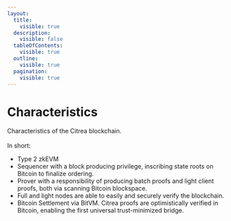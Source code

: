 ```yaml
---
layout:
  title:
    visible: true
  description:
    visible: false
  tableOfContents:
    visible: true
  outline:
    visible: true
  pagination:
    visible: true
---
```


# Characteristics

Characteristics of the Citrea blockchain.\
\
In short:

* Type 2 zkEVM
* Sequencer with a block producing privilege, inscribing state roots on Bitcoin to finalize ordering.
* Prover with a responsibility of producing batch proofs and light client proofs, both via scanning Bitcoin blockspace.
* Full and light nodes are able to easily and securely verify the blockchain.
* Bitcoin Settlement via BitVM. Citrea proofs are optimistically verified in Bitcoin, enabling the first universal trust-minimized bridge.
